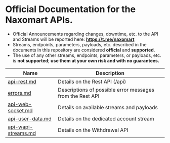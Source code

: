 # Official Documentation for the Naxomart APIs.
* Official Announcements regarding changes, downtime, etc. to the API and Streams will be reported here: **https://t.me/naxomart**
* Streams, endpoints, parameters, payloads, etc. described in the documents in this repository are considered **official** and **supported**.
* The use of any other streams, endpoints, parameters, or payloads, etc. is **not supported**; **use them at your own risk and with no guarantees.**


Name | Description
------------ | ------------ 
[api-rest.md](./api-rest.md) | Details on the Rest API (/api)
[errors.md](./errors.md) | Descriptions of possible error messages from the Rest API
[api-web-socket.md](./api-web-socket.md) | Details on available streams and payloads
[api-user-data.md](./api-user-data.md) | Details on the dedicated account stream
[api-wapi-streams.md](./api-wapi-streams.md) | Details on the Withdrawal API
